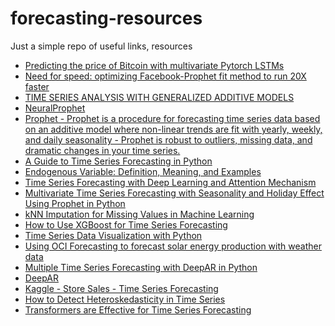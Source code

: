 # forecasting-resources
Just a simple repo of useful links, resources

 - [Predicting the price of Bitcoin with multivariate Pytorch LSTMs](https://charlieoneill.medium.com/predicting-the-price-of-bitcoin-with-multivariate-pytorch-lstms-695bc294130)
 - [Need for speed: optimizing Facebook-Prophet fit method to run 20X faster](https://towardsdatascience.com/need-for-speed-optimizing-facebook-prophet-fit-method-to-run-20x-faster-166cd258f456)
 - [TIME SERIES ANALYSIS WITH GENERALIZED ADDITIVE MODELS](https://algobeans.com/2017/04/04/laymans-tutorial-time-series-analysis/)
 - [NeuralProphet](https://neuralprophet.com/quickstart.html)
 - [Prophet - Prophet is a procedure for forecasting time series data based on an additive model where non-linear trends are fit with yearly, weekly, and daily seasonality - Prophet is robust to outliers, missing data, and dramatic changes in your time series.](https://github.com/facebook/prophet)
 - [A Guide to Time Series Forecasting in Python](https://builtin.com/data-science/time-series-forecasting-python)
 - [Endogenous Variable: Definition, Meaning, and Examples](https://www.investopedia.com/terms/e/endogenous-variable.asp)
 - [Time Series Forecasting with Deep Learning and Attention Mechanism](https://towardsdatascience.com/time-series-forecasting-with-deep-learning-and-attention-mechanism-2d001fc871fc)
 - [Multivariate Time Series Forecasting with Seasonality and Holiday Effect Using Prophet in Python](https://medium.com/grabngoinfo/multivariate-time-series-forecasting-with-seasonality-and-holiday-effect-using-prophet-in-python-d5d4150eeb57)
 - [kNN Imputation for Missing Values in Machine Learning](https://machinelearningmastery.com/knn-imputation-for-missing-values-in-machine-learning/)
 - [How to Use XGBoost for Time Series Forecasting](https://machinelearningmastery.com/xgboost-for-time-series-forecasting/)
 - [Time Series Data Visualization with Python](https://machinelearningmastery.com/time-series-data-visualization-with-python/)
 - [Using OCI Forecasting to forecast solar energy production with weather data](https://www.ateam-oracle.com/post/using-oci-forecasting-to-forecast-solar-energy-production-with-weather-data)
 - [Multiple Time Series Forecasting with DeepAR in Python](https://forecastegy.com/posts/multiple-time-series-forecasting-with-deepar-in-python/#preparing-multiple-time-series-data-for-deepar)
 - [DeepAR](https://pytorch-forecasting.readthedocs.io/en/stable/api/pytorch_forecasting.models.deepar.DeepAR.html)
 - [Kaggle - Store Sales - Time Series Forecasting](https://www.kaggle.com/competitions/store-sales-time-series-forecasting/data)
 - [How to Detect Heteroskedasticity in Time Series](https://towardsdatascience.com/how-to-detect-heteroskedasticity-in-time-series-3413a8aa8da9)
 - [Transformers are Effective for Time Series Forecasting](https://huggingface.co/blog/autoformer)
